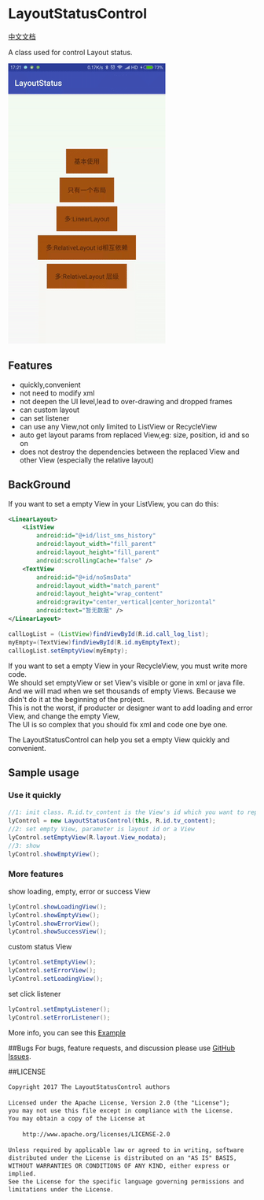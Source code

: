 # LayoutStatusControl

[中文文档](./readme-ch.md)

A class used for control Layout status.

![demo](./demo.gif)

## Features

 * quickly,convenient
 * not need to modify xml
 * not deepen the UI level,lead to over-drawing and dropped frames
 * can custom layout
 * can set listener
 * can use any View,not only limited to ListView or RecycleView
 * auto get layout params from replaced View,eg: size, position, id and so on
 * does not destroy the dependencies between the replaced View and other View (especially the relative layout)

## BackGround
If you want to set a empty View in your ListView, you can do this:

```xml
<LinearLayout>
    <ListView
        android:id="@+id/list_sms_history"
        android:layout_width="fill_parent"
        android:layout_height="fill_parent"
        android:scrollingCache="false" />
    <TextView
        android:id="@+id/noSmsData"
        android:layout_width="match_parent"
        android:layout_height="wrap_content"
        android:gravity="center_vertical|center_horizontal"
        android:text="暂无数据" />
</LinearLayout>
```

```java
callLogList = (ListView)findViewById(R.id.call_log_list);
myEmpty=(TextView)findViewById(R.id.myEmptyText);
callLogList.setEmptyView(myEmpty);
```

If you want to set a empty View in your RecycleView, you must write more code.<br>
We should set emptyView or set View's visible or gone in xml or java file.<br>
And we will mad when we set thousands of empty Views. Because we didn't do it at the beginning of the project.<br>
This is not the worst, if producter or designer want to add loading and error View, and change the empty View,<br>
The UI is so complex that you should fix xml and code one bye one.

The LayoutStatusControl can help you set a empty View quickly and convenient.

## Sample usage

### Use it quickly

```java
//1: init class. R.id.tv_content is the View's id which you want to replace
lyControl = new LayoutStatusControl(this, R.id.tv_content);
//2: set empty View, parameter is layout id or a View
lyControl.setEmptyView(R.layout.View_nodata);
//3: show
lyControl.showEmptyView();
```

### More features

show loading, empty, error or success View

```java
lyControl.showLoadingView();
lyControl.showEmptyView();
lyControl.showErrorView();
lyControl.showSuccessView();
```

custom status View

```java
lyControl.setEmptyView();
lyControl.setErrorView();
lyControl.setLoadingView();
```

set click listener

```java
lyControl.setEmptyListener();
lyControl.setErrorListener();
```

More info, you can see this [Example](./app/src/main/java/com/siyehua/layoutstatus/Main1Activity.java)

##Bugs
For bugs, feature requests, and discussion please use [GitHub Issues](./123).

##LICENSE
```
Copyright 2017 The LayoutStatusControl authors

Licensed under the Apache License, Version 2.0 (the "License");
you may not use this file except in compliance with the License.
You may obtain a copy of the License at

    http://www.apache.org/licenses/LICENSE-2.0

Unless required by applicable law or agreed to in writing, software
distributed under the License is distributed on an "AS IS" BASIS,
WITHOUT WARRANTIES OR CONDITIONS OF ANY KIND, either express or implied.
See the License for the specific language governing permissions and
limitations under the License.
```